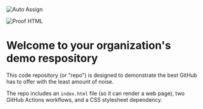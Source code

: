![Auto Assign](https://github.com/TeletubbiesTebby/demo-repository/actions/workflows/auto-assign.yml/badge.svg)

![Proof HTML](https://github.com/TeletubbiesTebby/demo-repository/actions/workflows/proof-html.yml/badge.svg)

# Welcome to your organization's demo respository
This code repository (or "repo") is designed to demonstrate the best GitHub has to offer with the least amount of noise.

The repo includes an `index.html` file (so it can render a web page), two GitHub Actions workflows, and a CSS stylesheet dependency.
